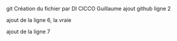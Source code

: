 git ﻿Création du fichier par DI CICCO Guillaume
ajout github ligne 2

ajout de la ligne 6, la vraie

ajout de la ligne 7